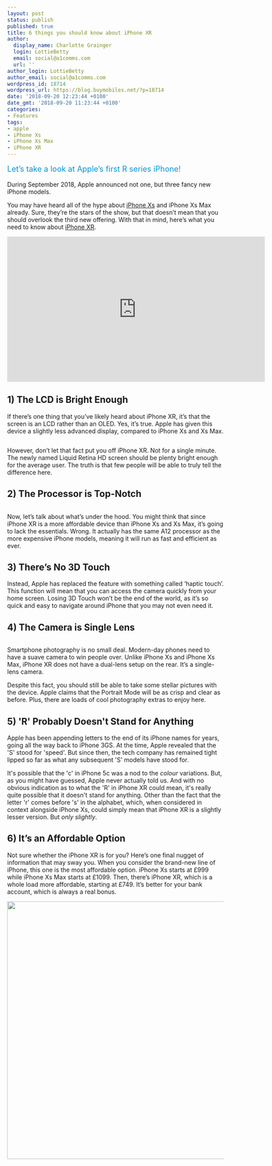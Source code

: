 ```yaml
---
layout: post
status: publish
published: true
title: 6 things you should know about iPhone XR
author:
  display_name: Charlotte Grainger
  login: LottieBetty
  email: social@a1comms.com
  url: ''
author_login: LottieBetty
author_email: social@a1comms.com
wordpress_id: 18714
wordpress_url: https://blog.buymobiles.net/?p=18714
date: '2018-09-20 12:23:44 +0100'
date_gmt: '2018-09-20 11:23:44 +0100'
categories:
- Features
tags:
- apple
- iPhone Xs
- iPhone Xs Max
- iPhone XR
---
```

<p><span class="postStandFirst" style="color: #0896d5; line-height: 26px; font-size: 18px;">Let&rsquo;s take a look at Apple&rsquo;s first R series iPhone!</span></p>
<p>During September 2018, Apple announced not one, but three fancy new iPhone models.</p>
<p>You may have heard all of the hype about <a href="https://www.buymobiles.net/apple/iphone-xs-64gb-gold" target="_blank" rel="noopener noreferrer">iPhone Xs</a> and iPhone Xs Max already. Sure, they&rsquo;re the stars of the show, but that doesn&rsquo;t mean that you should overlook the third new offering. With that in mind, here&rsquo;s what you need to know about <a href="https://www.buymobiles.net/apple/iphone-xr-64gb-black" target="_blank" rel="noopener noreferrer">iPhone XR</a>.</p>
<p><iframe src="https://www.youtube.com/embed/9m_K2Yg7wGQ" width="600" height="338" frameborder="0" allowfullscreen="allowfullscreen"><span data-mce-type="bookmark" style="display: inline-block; width: 0px; overflow: hidden; line-height: 0;" class="mce_SELRES_start">﻿</span></iframe></p>
<h2>1) The LCD is Bright Enough</h2>
<p>If there&rsquo;s one thing that you&rsquo;ve likely heard about iPhone XR, it&rsquo;s that the screen is an LCD rather than an OLED. Yes, it&rsquo;s true. Apple has given this device a slightly less advanced display, compared to iPhone Xs and Xs Max.</p>
<p><img class="aligncenter size-full wp-image-18721" src="https://lh3.googleusercontent.com/V2aL8z9FDT6UVobwAYWbd95j5vOiCNCcnbZqWqic2_Z9O82nEVmNtgrPby4gy82iUEh8T10j2pO3yrv1xCM0pGrB=s0" alt="" /></p>
<p>However, don&rsquo;t let that fact put you off iPhone XR. Not for a single minute. The newly named Liquid Retina HD screen should be plenty bright enough for the average user. The truth is that few people will be able to truly tell the difference here.</p>
<h2>2) The Processor is Top-Notch</h2>
<p><img class="aligncenter size-full wp-image-18722" src="https://lh3.googleusercontent.com/EG4zg4Iig3goUWAiFB4nyjL-lkL_4Qk4LxndthVQMqVLHLBiXiztJRf1iwAIyaXlY402KmiNz9FD98ZSHyu_PHI=s0" alt="" /></p>
<p>Now, let&rsquo;s talk about what&rsquo;s under the hood. You might think that since iPhone XR is a more affordable device than iPhone Xs and Xs Max, it&rsquo;s going to lack the essentials. Wrong. It actually has the same A12 processor as the more expensive iPhone models, meaning it will run as fast and efficient as ever.</p>
<h2>3) There&rsquo;s No 3D Touch</h2>
<p>Instead, Apple has replaced the feature with something called &lsquo;haptic touch&rsquo;. This function will mean that you can access the camera quickly from your home screen. Losing 3D Touch won&rsquo;t be the end of the world, as it&rsquo;s so quick and easy to navigate around iPhone that you may not even need it.</p>
<h2>4) The Camera is Single Lens</h2>
<p><img class="aligncenter size-full wp-image-18723" src="https://lh3.googleusercontent.com/NEhq_7Lc-U_dMdb0luSdwNY2b7udmZV2Bi-yIJ8jqaD6ZySCuyNNBf_bkJp6EmxwUNc0c5F3vugPhZLf65OttrV0=s0" alt="" /></p>
<p>Smartphone photography is no small deal. Modern-day phones need to have a suave camera to win people over. Unlike iPhone Xs and iPhone Xs Max, iPhone XR does not have a dual-lens setup on the rear. It&rsquo;s a single-lens camera.</p>
<p>Despite this fact, you should still be able to take some stellar pictures with the device. Apple claims that the Portrait Mode will be as crisp and clear as before. Plus, there are loads of cool photography extras to enjoy here.</p>
<h2>5) 'R' Probably Doesn't Stand for Anything</h2>
<p>Apple has been appending letters to the end of its iPhone names for years, going all the way back to iPhone 3GS. At the time, Apple revealed that the 'S' stood for 'speed'. But since then, the tech company has remained tight lipped so far as what any subsequent 'S' models have stood for.</p>
<p>It's possible that the 'c' in iPhone 5c was a nod to the <em>colour</em> variations. But, as you might have guessed, Apple never actually told us. And with no obvious indication as to what the 'R' in iPhone XR could mean, it's really quite possible that it doesn't stand for anything. Other than the fact that the letter 'r' comes before 's' in the alphabet, which, when considered in context alongside iPhone Xs, could simply mean that iPhone XR is a slightly lesser version. But <em>only slightly</em>.</p>
<h2>6) It&rsquo;s an Affordable Option</h2>
<p>Not sure whether the iPhone XR is for you? Here&rsquo;s one final nugget of information that may sway you. When you consider the brand-new line of iPhone, this one is the most affordable option. iPhone Xs starts at &pound;999 while iPhone Xs Max starts at &pound;1099. Then, there&rsquo;s iPhone XR, which is a whole load more affordable, starting at &pound;749. It&rsquo;s better for your bank account, which is always a real bonus.</p>
<p><a href="https://www.buymobiles.net/apple/iphone-xr-64gb-black"><img class="aligncenter wp-image-19218 size-full" src="https://lh3.googleusercontent.com/t0s1wPGjsnbVDIAH3bLoP1bBdYS0RL1eNt8grCsrvZcuLx_6JcUmSqiddPngY4z1io9Tjy5uf1GjU4qLnyeZSWM=s0" alt="" width="600" height="600" /></a></p>
